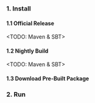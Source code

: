### **1. Install**

#### **1.1 Official Release** 

<TODO: Maven & SBT>

#### **1.2 Nightly Build**

<TODO: Maven & SBT>

#### **1.3 Download Pre-Built Package**

### **2. Run**

